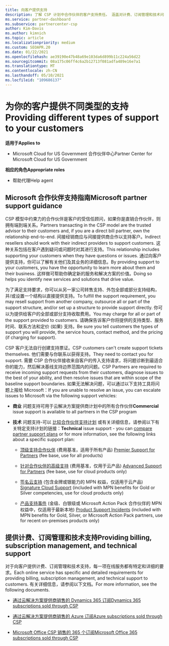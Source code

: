 ```yaml
---
title: 向客户提供支持
description: 了解 CSP 计划中合作伙伴的客户支持责任。 涵盖对计费、订阅管理和技术问题的支持。
ms.service: partner-dashboard
ms.subservice: partnercenter-csp
author: Kim-Davis
ms.author: kimnich
ms.topic: article
ms.localizationpriority: medium
ms.custom: SEOAPR.20
ms.date: 01/22/2021
ms.openlocfilehash: ae39190e47b48a69e103da6d899b11c224a56d22
ms.sourcegitcommit: 08a175c06ff4c6a2b12713f081adfa489e16e7a1
ms.translationtype: MT
ms.contentlocale: zh-CN
ms.lasthandoff: 05/10/2021
ms.locfileid: "109686137"
---
```

# <a name="providing-different-types-of-support-to-your-customers"></a><span data-ttu-id="340c0-104">为你的客户提供不同类型的支持</span><span class="sxs-lookup"><span data-stu-id="340c0-104">Providing different types of support to your customers</span></span>

<span data-ttu-id="340c0-105">**适用于**</span><span class="sxs-lookup"><span data-stu-id="340c0-105">**Applies to**</span></span>

- <span data-ttu-id="340c0-106">Microsoft Cloud for US Government 合作伙伴中心</span><span class="sxs-lookup"><span data-stu-id="340c0-106">Partner Center for Microsoft Cloud for US Government</span></span>

<span data-ttu-id="340c0-107">**相应的角色**</span><span class="sxs-lookup"><span data-stu-id="340c0-107">**Appropriate roles**</span></span>

- <span data-ttu-id="340c0-108">帮助代理</span><span class="sxs-lookup"><span data-stu-id="340c0-108">Help agent</span></span>

## <a name="microsoft-partner-support-guidance"></a><span data-ttu-id="340c0-109">Microsoft 合作伙伴支持指南</span><span class="sxs-lookup"><span data-stu-id="340c0-109">Microsoft partner support guidance</span></span>

<span data-ttu-id="340c0-110">CSP 模型中约束力的合作伙伴是客户的受信任顾问，如果你是直销合作伙伴，则拥有端到端关系。</span><span class="sxs-lookup"><span data-stu-id="340c0-110">Partners transacting in the CSP model are the trusted advisor to their customers and, if you are a direct bill partner, own the relationship end-to-end.</span></span> <span data-ttu-id="340c0-111">间接经销商应与间接提供商合作以支持客户。</span><span class="sxs-lookup"><span data-stu-id="340c0-111">Indirect resellers should work with their indirect providers to support customers.</span></span> <span data-ttu-id="340c0-112">这种关系包括在客户遇到疑问或问题时对其进行支持。</span><span class="sxs-lookup"><span data-stu-id="340c0-112">This relationship includes supporting your customers when they have questions or issues.</span></span> <span data-ttu-id="340c0-113">通过向客户提供支持，你可以了解有关他们及其业务的详细信息。</span><span class="sxs-lookup"><span data-stu-id="340c0-113">By providing support to your customers, you have the opportunity to learn more about them and their business.</span></span> <span data-ttu-id="340c0-114">这样做可帮助你确定新的服务和解决方案的价值。</span><span class="sxs-lookup"><span data-stu-id="340c0-114">Doing so helps you identify new services and solutions that drive value.</span></span>

<span data-ttu-id="340c0-115">为了满足支持要求，你可以从另一家公司转售支持、外包全部或部分支持结构，并/或设置一个结构以直接提供支持。</span><span class="sxs-lookup"><span data-stu-id="340c0-115">To fulfill the support requirement, you may resell support from another company, outsource all or part of the support structure, and/or set up a structure to provide support directly.</span></span> <span data-ttu-id="340c0-116">你可以为提供给客户的全部或部分支持收取费用。</span><span class="sxs-lookup"><span data-stu-id="340c0-116">You may charge for all or part of the support provided to customers.</span></span> <span data-ttu-id="340c0-117">请确保告诉客户你将提供的支持类型、服务时间、联系方法和定价 (如果) 支持。</span><span class="sxs-lookup"><span data-stu-id="340c0-117">Be sure you tell customers the types of support you will provide, the service hours, contact method, and the pricing (if charging for support).</span></span>

<span data-ttu-id="340c0-118">CSP 客户无法自行创建支持票证。</span><span class="sxs-lookup"><span data-stu-id="340c0-118">CSP customers can't create support tickets themselves.</span></span> <span data-ttu-id="340c0-119">他们需要与你联系以获得支持。</span><span class="sxs-lookup"><span data-stu-id="340c0-119">They need to contact you for support.</span></span> <span data-ttu-id="340c0-120">需要 CSP 合作伙伴接收来自客户的传入支持请求，将问题诊断到最适合你的能力，然后解决基线支持边界范围内的问题。</span><span class="sxs-lookup"><span data-stu-id="340c0-120">CSP Partners are required to receive incoming support requests from their customers, diagnose issues to the best of your ability, and then resolve issues that are within scope of the baseline support boundaries.</span></span> <span data-ttu-id="340c0-121">如果无法解决问题，可以通过以下支持工具将问题上报给 Microsoft：</span><span class="sxs-lookup"><span data-stu-id="340c0-121">If you are unable to resolve an issue, you can escalate issues to Microsoft via the following support vehicles:</span></span>

- <span data-ttu-id="340c0-122">**商业** 问题支持可用于云解决方案提供商计划中的所有合作伙伴</span><span class="sxs-lookup"><span data-stu-id="340c0-122">**Commercial** issue support is available to all partners in the CSP program</span></span>

- <span data-ttu-id="340c0-123">**技术** 问题支持-可以 [比较合作伙伴支持计划](https://partner.microsoft.com/support/partnersupport) 或有关详细信息，请参阅以下有关特定支持计划的链接：</span><span class="sxs-lookup"><span data-stu-id="340c0-123">**Technical** issue support - you can [compare partner support plans](https://partner.microsoft.com/support/partnersupport) or for more information, see the following links  about a specific support plan:</span></span>

  - <span data-ttu-id="340c0-124">[顶级支持合作伙伴](https://partner.microsoft.com/support/microsoft-services-premier-support) (费用基准，适用于所有产品) </span><span class="sxs-lookup"><span data-stu-id="340c0-124">[Premier Support for Partners](https://partner.microsoft.com/support/microsoft-services-premier-support) (fee base, use for all products)</span></span>

  - <span data-ttu-id="340c0-125">[针对合作伙伴的高级支持](https://partner.microsoft.com/support/advanced-cloud-support) (费用基准，仅用于云产品) </span><span class="sxs-lookup"><span data-stu-id="340c0-125">[Advanced Support for Partners](https://partner.microsoft.com/support/advanced-cloud-support) (fee base, use for cloud products only)</span></span>

  - <span data-ttu-id="340c0-126">[签名云支持](manage-your-partner-network-benefits.md) (包含金牌或银能力的 MPN 权益，仅适用于云产品) </span><span class="sxs-lookup"><span data-stu-id="340c0-126">[Signature Cloud Support](manage-your-partner-network-benefits.md) (included with MPN benefits for Gold or Silver competencies, use for cloud products only)</span></span>

  - <span data-ttu-id="340c0-127">[产品支持事件](manage-your-partner-network-benefits.md) (金级、白银级或 Microsoft Action Pack 合作伙伴的 MPN 权益中，仅适用于最新本地) </span><span class="sxs-lookup"><span data-stu-id="340c0-127">[Product Support Incidents](manage-your-partner-network-benefits.md) (included with MPN benefits for Gold, Silver, or Microsoft Action Pack partners, use for recent on-premises products only)</span></span>

## <a name="providing-billing-subscription-management-and-technical-support"></a><span data-ttu-id="340c0-128">提供计费、订阅管理和技术支持</span><span class="sxs-lookup"><span data-stu-id="340c0-128">Providing billing, subscription management, and technical support</span></span> 

<span data-ttu-id="340c0-129">对于向客户提供计费、订阅管理和技术支持，每一项在线服务都有特定和详细的要求。</span><span class="sxs-lookup"><span data-stu-id="340c0-129">Each online service has specific and detailed requirements for providing billing, subscription management, and technical support to customers.</span></span> <span data-ttu-id="340c0-130">有关详细信息，请参阅以下文档。</span><span class="sxs-lookup"><span data-stu-id="340c0-130">For more information, see the following documents.</span></span>

- [<span data-ttu-id="340c0-131">通过云解决方案提供商销售的 Dynamics 365 订阅</span><span class="sxs-lookup"><span data-stu-id="340c0-131">Dynamics 365 subscriptions sold through CSP</span></span>](https://www.microsoftpartnercommunity.com/t5/CSP/Microsoft-Partner-Support-Guidance/m-p/5262#M30)

- [<span data-ttu-id="340c0-132">通过云解决方案提供商销售的 Azure 订阅</span><span class="sxs-lookup"><span data-stu-id="340c0-132">Azure subscriptions sold through CSP</span></span>](https://www.microsoftpartnercommunity.com/t5/CSP/Microsoft-Partner-Support-Guidance/m-p/5263#M31)

- [<span data-ttu-id="340c0-133">Microsoft Office CSP 销售的 365 个订阅</span><span class="sxs-lookup"><span data-stu-id="340c0-133">Microsoft Office 365 subscriptions sold through CSP</span></span>](https://www.microsoftpartnercommunity.com/t5/CSP/Microsoft-Partner-Support-Guidance/m-p/5264#M32)
